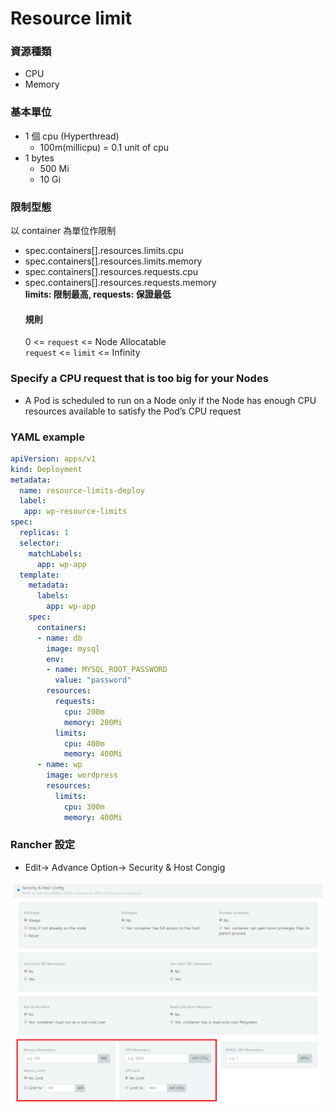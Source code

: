 # Resource limit
### 資源種類
- CPU
- Memory

### 基本單位
- 1 個 cpu (Hyperthread)
    - 100m(millicpu) = 0.1 unit of cpu
- 1 bytes
    - 500 Mi
    - 10 Gi

### 限制型態
以 container 為單位作限制
- spec.containers[].resources.limits.cpu 
- spec.containers[].resources.limits.memory 
- spec.containers[].resources.requests.cpu
- spec.containers[].resources.requests.memory  
**limits: 限制最高, requests: 保證最低** 
    #### 規則
    0 <= `request` <= Node Allocatable  
    `request` <= `limit` <= Infinity

### Specify a CPU request that is too big for your Nodes
- A Pod is scheduled to run on a Node only if the Node has enough CPU resources available to satisfy the Pod’s CPU request

### YAML example
```yaml
apiVersion: apps/v1
kind: Deployment
metadata:
  name: resource-limits-deploy
  label: 
   app: wp-resource-limits
spec:
  replicas: 1
  selector: 
    matchLabels:
      app: wp-app
  template:
    metadata:
      labels:
        app: wp-app
    spec:
      containers:
      - name: db
        image: mysql
        env:
        - name: MYSQL_ROOT_PASSWORD
          value: "password"
        resources:
          requests:
            cpu: 200m
            memory: 200Mi
          limits:
            cpu: 400m
            memory: 400Mi
      - name: wp
        image: wordpress
        resources:
          limits:
            cpu: 300m
            memory: 400Mi
```
### Rancher 設定
- Edit-> Advance Option-> Security & Host Congig  

![](resource/1.PNG)
